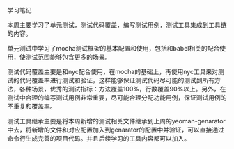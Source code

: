 学习笔记

本周主要学习了单元测试，测试代码覆盖，编写测试用例，测试工具集成到工具链的内容。

单元测试中学习了mocha测试框架的基本配置和使用，包括和babel相关的配合使用，使测试范围能够包含更多的场景。

测试代码覆盖主要是和nyc配合使用，在mocha的基础上，再使用nyc工具来对测试的代码覆盖率进行测试和验证，这样能够保证测试代码尽可能的测试到所有方法，各种场景，优秀的测试指标：方法覆盖100%，行数覆盖90%以上。另外，在测试中合理的编写测试用例非常重要，尽可能合理分配功能用例，保证测试用例的不重复和覆盖率。

测试工具继承主要是将本周新增的测试相关文件继承到上周的yeoman-genarator中去，将新增的文件和对应配置加入到genarator的配置中并验证，可以直接通过命令行生成完善的项目代码。并且后续学习的工具内容都可以加入。

